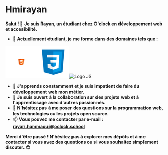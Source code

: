 # Hmirayan

**Salut ! 👋 Je suis Rayan, un étudiant chez O'clock en développement web et accesibilité.**

- 🔭 **Actuellement étudiant, je me forme dans des domaines tels que :**
  
![Logo Hmtl](image-3.png)![Logo CSS](image-2.png)![Logo JS](https://github.com/hussainweb/hussainweb/blob/73f2376ce64259a6b60eb044a919a76a73fcd3b0/icons/javascript.png)
  
- 🌱 **J'apprends constamment et je suis impatient de faire du développement web mon métier.**
- 🤝 **Je suis ouvert à la collaboration sur des projets web et à l'apprentissage avec d'autres passionnés.**
- 💬 **N'hésitez pas à me poser des questions sur la programmation web, les technologies ou les projets open source.**
- 📫 **Vous pouvez me contacter par e-mail : rayan.hammaoui@oclock.school**

**Merci d'être passé ! N'hésitez pas à explorer mes dépôts et à me contacter si vous avez des questions ou si vous souhaitez simplement discuter. 😊**